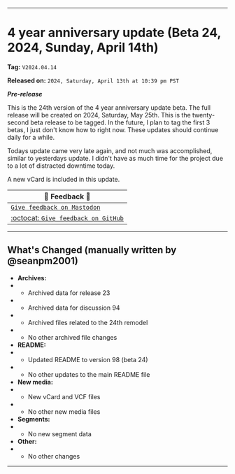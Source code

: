 ***

# 4 year anniversary update (Beta 24, 2024, Sunday, April 14th)

**Tag:** `V2024.04.14`

**Released on:** `2024, Saturday, April 13th at 10:39 pm PST`

***Pre-release***

This is the 24th version of the 4 year anniversary update beta. The full release will be created on 2024, Saturday, May 25th. This is the twenty-second beta release to be tagged. In the future, I plan to tag the first 3 betas, I just don't know how to right now. These updates should continue daily for a while.

Todays update came very late again, and not much was accomplished, similar to yesterdays update. I didn't have as much time for the project due to a lot of distracted downtime today.

A new vCard is included in this update.

| 📣️ Feedback 💬️ |
|---|
| [`Give feedback on Mastodon`](https://techhub.social/deck/@seanpm2001/112237731368032617) |
| [:octocat: `Give feedback on GitHub`](https://github.com/seanpm2001/seanpm2001/discussions/95/) |

---

## What's Changed (manually written by @seanpm2001)

- **Archives:**
- - Archived data for release 23
- - Archived data for discussion 94
- - Archived files related to the 24th remodel
- - No other archived file changes
- **README:**
- - Updated README to version 98 (beta 24)
- - No other updates to the main README file
- **New media:**
- - New vCard and VCF files
- - No other new media files
- **Segments:**
- - No new segment data
- **Other:**
- - No other changes

***
